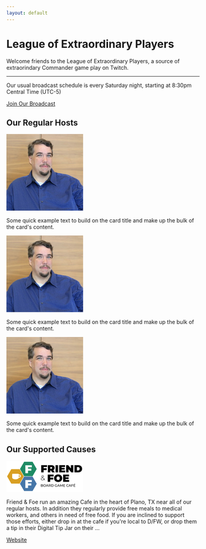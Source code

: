 ```yaml
---
layout: default
---
```


<div class="jumbotron">
  <h1 class="display-4">League of Extraordinary Players</h1>
  <p class="lead">Welcome friends to the League of Extraordinary Players, a source of extraorindary Commander game play on Twitch.</p>
  <hr class="my-4">
  <p>Our usual broadcast schedule is every Saturday night, starting at 8:30pm Central Time (UTC-5)</p>
  <a class="btn btn-primary btn-lg" href="http://twitch.tv/lxplayers" role="button">Join Our Broadcast</a>
</div>

<h2>Our Regular Hosts</h2>

<div class="row">
    <div class="card" class="col-sm">
        <img src="/img/Tim-Square200.jpg" class="card-img-top" alt="Tim">
        <div class="card-body">
            <p class="card-text">Some quick example text to build on the card title and make up the bulk of the card's content.</p>
        </div>
    </div>
    <div class="card" class="col-sm">
        <img src="/img/Tim-Square200.jpg" class="card-img-top" alt="Sam">
        <div class="card-body">
            <p class="card-text">Some quick example text to build on the card title and make up the bulk of the card's content.</p>
        </div>
    </div>
    <div class="card" class="col-sm">
        <img src="/img/Tim-Square200.jpg" class="card-img-top" alt="Zach">
        <div class="card-body">
            <p class="card-text">Some quick example text to build on the card title and make up the bulk of the card's content.</p>
        </div>
    </div>
</div>

<h2>Our Supported Causes</h2>

<div class="row">
    <div class="card" class="col-sm-4">
        <img src="/img/FriendAndFoe.png" class="card-img-top" alt="Friend and Foe">
        <div class="card-body">
            <p class="card-text">Friend & Foe run an amazing Cafe in the heart of Plano, TX near all of our regular hosts.  In addition they regularly provide free meals to medical workers, and others in need of free food.  If you are inclined to support those efforts, either drop in at the cafe if you're local to D/FW, or drop them a tip in their Digital Tip Jar on their ...</p>
            <a href="http://FriendAndFoeBGC.com" class="button btn-primary">Website</a>
        </div>
    </div>
</div>